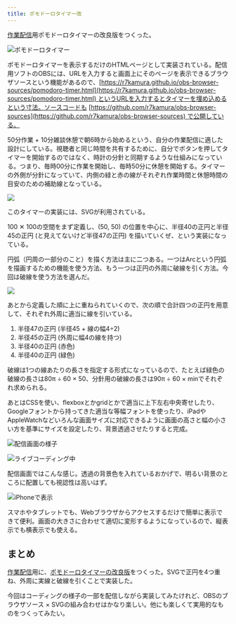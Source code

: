 ```yaml
---
title: ポモドーロタイマー改
---
```

[作業配信](https://www.youtube.com/c/r7kamura)用ポモドーロタイマーの改良版をつくった。

![](https://lh3.googleusercontent.com/dvAFG97-t-XTI_NVGeHqisUADkDRAkJpmv3ub_vypElAKnPdaxf4a4wkkXiO02KPcK7PIgHxR0yL8tIoPbbnBbp8pOKS0dzbfSR4HYJFV5ZDh5opS-TxOEEfCMiuynhGgTGkWBzUivAcENtFXY6F6Wg9-q1qJI5naGl8iXMacuaUKGq3w2t6H7yPr3mcrw "ポモドーロタイマー")

ポモドーロタイマーを表示するだけのHTMLページとして実装されている。配信用ソフトのOBSには、URLを入力すると画面上にそのページを表示できるブラウザソースという機能があるので、[https://r7kamura.github.io/obs-browser-sources/pomodoro-timer.html](https://r7kamura.github.io/obs-browser-sources/pomodoro-timer.html) というURLを入力するとタイマーを埋め込めるという寸法。ソースコードも [https://github.com/r7kamura/obs-browser-sources](https://github.com/r7kamura/obs-browser-sources) で公開している。

50分作業 + 10分雑談休憩で朝6時から始めるという、自分の作業配信に適した設計にしている。視聴者と同じ時間を共有するために、自分でボタンを押してタイマーを開始するのではなく、時計の分針と同期するような仕組みになっている。つまり、毎時00分に作業を開始し、毎時50分に休憩を開始する。タイマーの外側が分針になっていて、内側の緑と赤の線がそれぞれ作業時間と休憩時間の目安のための補助線となっている。

![](https://lh5.googleusercontent.com/jbXOGtl5j5QdWvq5bRO5lRlJWfuhWg1XhsF1loNgsNcL0clHTb28_xJBdAJ2H3BIAetSoueVb8jPbu0oUtNwf66Jk1kHTUc0egtPXz6h9Eea2ItzE5m7hL_F_jqwYo1RxuqhcFpYPst8BJR3OaiBiv7WWRu6xa8G69jhFAXq0HRiG9BCmXClXn-_mjwEag)

このタイマーの実装には、SVGが利用されている。

100 ✕ 100の空間をまず定義し、(50, 50) の位置を中心に、半径40の正円と半径45の正円 (と見えてないけど半径47の正円) を描いていくぜ、という実装になっている。

円弧（円周の一部分のこと）を描く方法は主に二つある。一つはArcという円弧を描画するための機能を使う方法、もう一つは正円の外周に破線を引く方法。今回は破線を使う方法を選んだ。

![](https://lh3.googleusercontent.com/EonGyn2GosAn71w20QJY0D8bNYvncnAydLbYCkRZa7D-IEIrX08BzIprLdhJWbEb54ujgC5y7OIAFLKF3hSWk98xoUzCqhcHeFa8zJXFwI7qol5jHEqx1f2R-btyfQvjnYHwBCbrXUnoS6inTZ_3pBFCrXyX5WnFV-BSoaNNBPebhEn7nYWJL8EPBmPZIg)

あとから定義した順に上に重ねられていくので、次の順で合計四つの正円を用意して、それぞれ外周に適当に線を引いている。

1.  半径47の正円 (半径45 + 線の幅4÷2)
2.  半径45の正円 (外周に幅4の線を持つ)
3.  半径40の正円 (赤色)
4.  半径40の正円 (緑色)

破線は1つの線あたりの長さを指定する形式になっているので、たとえば緑色の破線の長さは80π ÷ 60 × 50、分針用の破線の長さは90π ÷ 60 × minでそれぞれ求められる。

あとはCSSを使い、flexboxとかgridとかで適当に上下左右中央寄せしたり、Googleフォントから持ってきた適当な等幅フォントを使ったり、iPadやAppleWatchなどいろんな画面サイズに対応できるように画面の高さと幅の小さい方を基準にサイズを設定したり、背景透過させたりすると完成。

![](https://lh3.googleusercontent.com/Beg_M4KHmeYiZDBIxpqkJrOqqlmON0gR9lL591ItMNlgbW8vFzljUT0Z8upQH0tF8AbQerXCjyAk-AVXx4iAa2roJ8ExyHy63EIrufOzmWCJjKcwH5yCsR25ZYzim2iE_3OsgZGP94bX1P5M1H5c2BCB2GlCz4SNIHZfjjMdJQxnebmWOaLForyWP84L3w "配信画面の様子")

![](https://lh6.googleusercontent.com/tHkFH8aIdzEqwtrz7RO91muygQ3ZTfvOvL606oAJo00EY1G9F-nzbnRseg9_037UOdbBpzs6iPYNJbb4OqDrM_5HVVHObG4n7HjLIeUSjPjTFiX5PQE3rfHSgKLcnZ4tYwMcmYmieKYYAYpsSUdWbtmrXG62SAqkKSktPqMSjmwnWlp41-niKZXC_wlgNg "ライブコーディング中")

配信画面ではこんな感じ。透過の背景色を入れているおかげで、明るい背景のところに配置しても視認性は高いはず。

![](https://lh4.googleusercontent.com/jqkbeMMqLvfob-VUlgc2ooqTwnaeQF2aX3556wmcMdtTC1XXtG27YO4qCw2iAITpteehRSFli3hmGeoqWGfh9thNDHu84WNAlelGOqEbNlDE3ilub2MeVj5A0-Soc96o-P2eniJy2k9N9HEnmvsEOFkefXL8-IH8ilMhhgKZz7GknPeu7Px0Oel_2kUVdw "iPhoneで表示")

スマホやタブレットでも、Webブラウザからアクセスするだけで簡単に表示できて便利。画面の大きさに合わせて適切に変形するようになっているので、縦表示でも横表示でも使える。

まとめ
---

[作業配信](https://www.youtube.com/c/r7kamura)用に、[ポモドーロタイマーの改良版](https://github.com/r7kamura/obs-browser-sources)をつくった。SVGで正円を4つ重ね、外周に実線と破線を引くことで実装した。

今回はコーディングの様子の一部を配信しながら実装してみたけれど、OBSのブラウザソース × SVGの組み合わせはかなり楽しい。他にも楽しくて実用的なものをつくってみたい。
